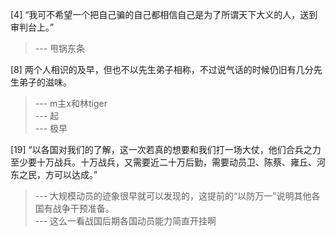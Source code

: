 
[4] “我可不希望一个把自己骗的自己都相信自己是为了所谓天下大义的人，送到审判台上。”
>--- 甩锅东条<br>

[8] 两个人相识的及早，但也不以先生弟子相称，不过说气话的时候仍旧有几分先生弟子的滋味。
>--- m主x和林tiger<br>
>--- 起<br>
>--- 极早<br>

[19] “以各国对我们的了解，这一次若真的想要和我们打一场大仗，他们合兵之力至少要十万战兵。十万战兵，又需要近二十万后勤，需要动员卫、陈蔡、雍丘、河东之民，方可以达成。”
>--- 大规模动员的迹象很早就可以发现的，这提前的“以防万一”说明其他各国有战争干预准备。<br>
>--- 这么一看战国后期各国动员能力简直开挂啊<br>
